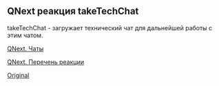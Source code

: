 ## QNext реакция takeTechChat

takeTechChat - загружает технический чат для дальнейшей работы с этим чатом.



[QNext. Чаты](/docs-test/_export/admin/chat-about)

[QNext. Перечень реакции](/docs-test/_export/reactions)


  
[Original](https://telegra.ph/QNext-admin-reaction-takeTechChat-02-08)